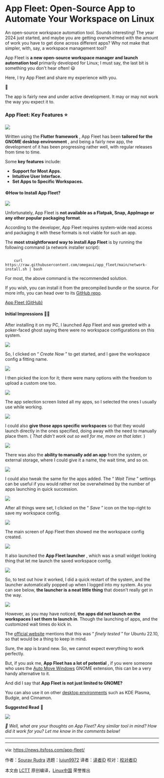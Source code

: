 [#]: subject: "App Fleet: Open-Source App to Automate Your Workspace on Linux"
[#]: via: "https://news.itsfoss.com/app-fleet/"
[#]: author: "Sourav Rudra https://news.itsfoss.com/author/sourav/"
[#]: collector: "lujun9972/lctt-scripts-1700446145"
[#]: translator: "geekpi"
[#]: reviewer: " "
[#]: publisher: " "
[#]: url: " "

App Fleet: Open-Source App to Automate Your Workspace on Linux
======
An open-source workspace automation tool. Sounds interesting!
The year 2024 just started, and maybe you are getting overwhelmed with the amount of work you have to get done across different apps? Why not make that simpler, with, say, a workspace management tool?

App Fleet is **a new open-source workspace manager and launch automation tool** primarily developed for Linux; I must say, the last bit is something you don't hear often! 😃

Here, I try App Fleet and share my experience with you.

🚧

The app is fairly new and under active development. It may or may not work the way you expect it to.

### App Fleet: Key Features ⭐

![][1]

Written using the **Flutter framework** , App Fleet has been **tailored for the GNOME desktop environment** , and being a fairly new app, the development of it has been progressing rather well, with regular releases from time to time.

Some **key features** include:

  * **Support for Most Apps.**
  * **Intuitive User Interface.**
  * **Set Apps to Specific Workspaces.**



#### ⚙️How to Install App Fleet?

![][2]

Unfortunately, App Fleet is **not available as a Flatpak, Snap, AppImage or any other popular packaging format**.

According to the developer, App Fleet requires system-wide read access and packaging it with these formats is not viable for such an app.

The **most straightforward way to install App Fleet** is by running the following command (a network installer script):

```

    curl https://raw.githubusercontent.com/omegaui/app_fleet/main/network-install.sh | bash

```

For most, the above command is the recommended solution.

If you wish, you can install it from the precompiled bundle or the source. For more info, you can head over to its [GitHub repo][3].

[App Fleet (GitHub)][3]

#### Initial Impressions 👨‍💻

After installing it on my PC, I launched App Fleet and was greeted with a poker-faced ghost saying there were no workspace configurations on this system.

![][4]

So, I clicked on “ _Create Now_ ” to get started, and I gave the workspace config a fitting name.

![][5]

I then picked the icon for it; there were many options with the freedom to upload a custom one too.

![][6]

The app selection screen listed all my apps, so I selected the ones I usually use while working.

![][7]

I could also **give those apps specific workspaces** so that they would launch directly in the ones specified, doing away with the need to manually place them. ( _That didn't work out so well for me, more on that later._ )

![][8]

There was also the **ability to manually add an app** from the system, or external storage, where I could give it a name, the wait time, and so on.

![][9]

I could also tweak the same for the apps added. The “ _Wait Time_ ” settings can be useful if you would rather not be overwhelmed by the number of apps launching in quick succession.

![][10]

After all things were set, I clicked on the “ _Save_ ” icon on the top-right to save my workspace config.

![][11]

The main screen of App Fleet then showed me the workspace config created.

![][12]

It also launched the **App Fleet launcher** , which was a small widget looking thing that let me launch the saved workspace config.

![][13]

So, to test out how it worked, I did a quick restart of the system, and the launcher automatically popped up when I logged into my system. As you can see below, **the launcher is a neat little thing** that doesn't really get in the way.

![][14]

However, as you may have noticed, **the apps did not launch on the workspaces I set them to launch in**. Though the launching of apps, and the customized wait times do kick in.

The [official website][15] mentions that this was “ _finely tested_ ” for Ubuntu 22.10, so that would be a thing to keep in mind.

Sure, the app is brand new. So, we cannot expect everything to work perfectly.

But, if you ask me, **App Fleet has a lot of potential** , if you were someone who uses the [Auto Move Windows][16] GNOME extension, this can be a very handy alternative to it.

And did I say that **App Fleet is not just limited to GNOME?**

You can also use it on other [desktop environments][17] such as KDE Plasma, Budgie, and Cinnamon.

**Suggested Read** 📖

![][18]

_💬 Well, what are your thoughts on App Fleet? Any similar tool in mind? How did it work for you? Let me know in the comments below!_

* * *

--------------------------------------------------------------------------------

via: https://news.itsfoss.com/app-fleet/

作者：[Sourav Rudra][a]
选题：[lujun9972][b]
译者：[译者ID](https://github.com/译者ID)
校对：[校对者ID](https://github.com/校对者ID)

本文由 [LCTT](https://github.com/LCTT/TranslateProject) 原创编译，[Linux中国](https://linux.cn/) 荣誉推出

[a]: https://news.itsfoss.com/author/sourav/
[b]: https://github.com/lujun9972
[1]: https://news.itsfoss.com/content/images/2024/01/App_Fleet_a.png
[2]: https://news.itsfoss.com/content/images/2024/01/App_Fleet_b.png
[3]: https://github.com/omegaui/app_fleet
[4]: https://news.itsfoss.com/content/images/2024/01/App_Fleet_c.png
[5]: https://news.itsfoss.com/content/images/2024/01/App_Fleet_d.png
[6]: https://news.itsfoss.com/content/images/2024/01/App_Fleet_e.png
[7]: https://news.itsfoss.com/content/images/2024/01/App_Fleet_f.png
[8]: https://news.itsfoss.com/content/images/2024/01/App_Fleet_g.png
[9]: https://news.itsfoss.com/content/images/2024/01/App_Fleet_i.png
[10]: https://news.itsfoss.com/content/images/2024/01/App_Fleet_j.png
[11]: https://news.itsfoss.com/content/images/2024/01/App_Fleet_h.png
[12]: https://news.itsfoss.com/content/images/2024/01/App_Fleet_k.png
[13]: https://news.itsfoss.com/content/images/2024/01/App_Fleet_l.png
[14]: https://news.itsfoss.com/content/images/2024/01/App_Fleet_m.gif
[15]: https://omegaui.github.io/app_fleet_webpage/
[16]: https://extensions.gnome.org/extension/16/auto-move-windows/
[17]: https://itsfoss.com/what-is-desktop-environment/
[18]: https://itsfoss.com/content/images/size/w256h256/2022/12/android-chrome-192x192.png
